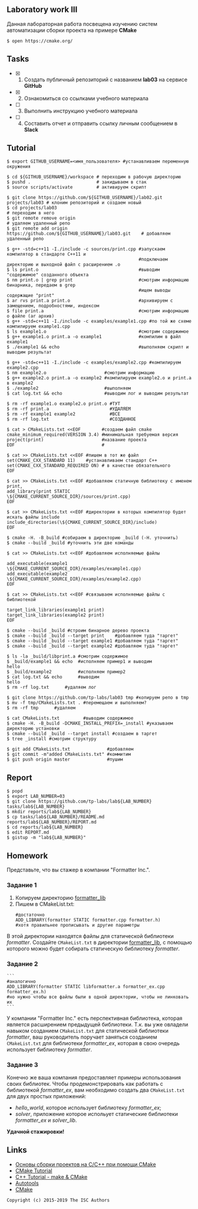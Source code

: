 ## Laboratory work III

Данная лабораторная работа посвещена изучению систем автоматизации сборки проекта на примере **CMake**

```ShellSession
$ open https://cmake.org/
```

## Tasks

- [x] 1. Создать публичный репозиторий с названием **lab03** на сервисе **GitHub**
- [x] 2. Ознакомиться со ссылками учебного материала
- [ ] 3. Выполнить инструкцию учебного материала
- [ ] 4. Составить отчет и отправить ссылку личным сообщением в **Slack**

## Tutorial

```ShellSession
$ export GITHUB_USERNAME=<имя_пользователя> #устанавливаем переменную окружения
```

```ShellSession
$ cd ${GITHUB_USERNAME}/workspace # переходим в рабочую директорию
$ pushd .                         # закидываем в стак
$ source scripts/activate         # активируем скрипт
```

```ShellSession
$ git clone https://github.com/${GITHUB_USERNAME}/lab02.git projects/lab03 # клоним репозиторий и создаем новый
$ cd projects/lab03                                                        # переходим в него
$ git remote remove origin                                                 # удаляем удаленный репо
$ git remote add origin https://github.com/${GITHUB_USERNAME}/lab03.git    # добавляем удаленный репо
```

```ShellSession
$ g++ -std=c++11 -I./include -c sources/print.cpp #запускаем компилятор в стандарте С++11 и
                                                  #подключаем директорию и выходной файл с расширением .o
$ ls print.o                                      #выводим "содержимое" созданного объекта
$ nm print.o | grep print                         #смотрим информацию бинарника, передаем в grep
                                                  #ищем выводы содержащие "print"
$ ar rvs print.a print.o                          #архивируем с замещением, подробностями, индексом
$ file print.a                                    #смотрим информацию о файле (ar архив)
$ g++ -std=c++11 -I./include -c examples/example1.cpp #по той же схеме компилируем example1.cpp
$ ls example1.o                                   #смотрим содержимое
$ g++ example1.o print.a -o example1              #компилим в файл example1
$ ./example1 && echo                              #выполняем скрипт и выводим результат
```

```ShellSession
$ g++ -std=c++11 -I./include -c examples/example2.cpp #компилируем example2.cpp
$ nm example2.o                      #смотрим информацию
$ g++ example2.o print.a -o example2 #компилируем example2.o и print.a в example2
$ ./example2                         #выполняем
$ cat log.txt && echo                #выводим лог и выводим результат
```

```ShellSession
$ rm -rf example1.o example2.o print.o #ТУТ
$ rm -rf print.a                       #УДАЛЯЕМ
$ rm -rf example1 example2             #ВСЕ
$ rm -rf log.txt                       #СОЗДАННОЕ
```

```ShellSession
$ cat > CMakeLists.txt <<EOF        #создаем файл cmake
cmake_minimum_required(VERSION 3.4) #минимальная требуемая версия
project(print)                      #название проекта
EOF                                 #
```

```ShellSession
$ cat >> CMakeLists.txt <<EOF #пишем в тот же файл
set(CMAKE_CXX_STANDARD 11)    #устанавливаем стандарт C++
set(CMAKE_CXX_STANDARD_REQUIRED ON) # в качестве обязательного
EOF                      
```

```ShellSession
$ cat >> CMakeLists.txt <<EOF #добавляем статичную библиотеку с именем print, 
add_library(print STATIC \${CMAKE_CURRENT_SOURCE_DIR}/sources/print.cpp)
EOF
```

```ShellSession
$ cat >> CMakeLists.txt <<EOF #директории в которых компилятор будет искать файлы include
include_directories(\${CMAKE_CURRENT_SOURCE_DIR}/include)
EOF
```

```ShellSession
$ cmake -H. -B_build #собираем в директорию _build (-H. уточнить)
$ cmake --build _build #уточнить эти две команды
```

```ShellSession
$ cat >> CMakeLists.txt <<EOF #добавляем исполняемые файлы

add_executable(example1 \${CMAKE_CURRENT_SOURCE_DIR}/examples/example1.cpp)
add_executable(example2 \${CMAKE_CURRENT_SOURCE_DIR}/examples/example2.cpp)
EOF
```

```ShellSession
$ cat >> CMakeLists.txt <<EOF #связываем исполняемые файлы с библиотекой

target_link_libraries(example1 print)
target_link_libraries(example2 print)
EOF
```

```ShellSession
$ cmake --build _build #строим бинарное дерево проекта
$ cmake --build _build --target print    #добавляем туда "таргет"
$ cmake --build _build --target example1 #добавляем туда "таргет"
$ cmake --build _build --target example2 #добавляем туда "таргет"
```

```ShellSession
$ ls -la _build/libprint.a #смотрим содержимое
$ _build/example1 && echo  #исполняем пример1 и выводим
hello
$ _build/example2          #исполняем пример2
$ cat log.txt && echo      #выводим
hello
$ rm -rf log.txt      #удаляем лог
```

```ShellSession
$ git clone https://github.com/tp-labs/lab03 tmp #копируем репо в tmp
$ mv -f tmp/CMakeLists.txt . #перемещаем и выполняем?
$ rm -rf tmp      #удаляем
```

```ShellSession
$ cat CMakeLists.txt         #выводим содержимое
$ cmake -H. -B_build -DCMAKE_INSTALL_PREFIX=_install #указываем директорию установки
$ cmake --build _build --target install #создаем в таргет
$ tree _install #смотрим структуру
```

```ShellSession
$ git add CMakeLists.txt              #добавляем
$ git commit -m"added CMakeLists.txt" #коммитим
$ git push origin master              #пушим
```

## Report

```ShellSession
$ popd
$ export LAB_NUMBER=03
$ git clone https://github.com/tp-labs/lab${LAB_NUMBER} tasks/lab${LAB_NUMBER}
$ mkdir reports/lab${LAB_NUMBER}
$ cp tasks/lab${LAB_NUMBER}/README.md reports/lab${LAB_NUMBER}/REPORT.md
$ cd reports/lab${LAB_NUMBER}
$ edit REPORT.md
$ gistup -m "lab${LAB_NUMBER}"
```

## Homework

Представьте, что вы стажер в компании "Formatter Inc.".
### Задание 1
1. Копируем директорию [formatter_lib](formatter_lib)
2. Пишем в CMakeList.txt:
   ```
   #достаточно
   ADD_LIBRARY(formatter STATIC formatter.cpp formatter.h)
   #хотя правильнее прописывать и другие параметры
   ```
В этой директории находятся файлы для статической библиотеки *formatter*.
Создайте `CMakeList.txt` в директории [formatter_lib](formatter_lib),
с помощью которого можно будет собирать статическую библиотеку *formatter*.

### Задание 2
    ```
    #аналогично
    ADD_LIBRARY(formatter STATIC libformatter.a formatter_ex.cpp formatter_ex.h)
    #но нужно чтобы все файлы были в одной директории, чтобы не линковать их
    ```
У компании "Formatter Inc." есть перспективная библиотека,
которая является расширением предыдущей библиотеки. Т.к. вы уже овладели
навыком созданием `CMakeList.txt` для статической библиотеки *formatter*, ваш 
руководитель поручает заняться созданием `CMakeList.txt` для библиотеки 
*formatter_ex*, которая в свою очередь использует библиотеку *formatter*.

### Задание 3
Конечно же ваша компания предоставляет примеры использования своих библиотек.
Чтобы продемонстрировать как работать с библиотекой *formatter_ex*,
вам необходимо создать два `CMakeList.txt` для двух простых приложений:
* *hello_world*, которое использует библиотеку *formatter_ex*;
* *solver*, приложение которое испольует статические библиотеки *formatter_ex* и *solver_lib*.

**Удачной стажировки!**

## Links
- [Основы сборки проектов на С/C++ при помощи CMake](https://eax.me/cmake/)
- [CMake Tutorial](http://neerc.ifmo.ru/wiki/index.php?title=CMake_Tutorial)
- [C++ Tutorial - make & CMake](https://www.bogotobogo.com/cplusplus/make.php)
- [Autotools](http://www.gnu.org/software/automake/manual/html_node/Autotools-Introduction.html)
- [CMake](https://cgold.readthedocs.io/en/latest/index.html)

```
Copyright (c) 2015-2019 The ISC Authors
```
